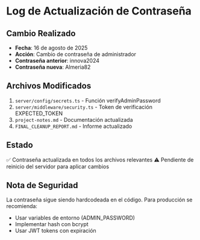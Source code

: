 # Log de Actualización de Contraseña

## Cambio Realizado
- **Fecha**: 16 de agosto de 2025
- **Acción**: Cambio de contraseña de administrador
- **Contraseña anterior**: innova2024
- **Contraseña nueva**: Almeria82

## Archivos Modificados
1. `server/config/secrets.ts` - Función verifyAdminPassword
2. `server/middleware/security.ts` - Token de verificación EXPECTED_TOKEN
3. `project-notes.md` - Documentación actualizada
4. `FINAL_CLEANUP_REPORT.md` - Informe actualizado

## Estado
✅ Contraseña actualizada en todos los archivos relevantes
⚠️ Pendiente de reinicio del servidor para aplicar cambios

## Nota de Seguridad
La contraseña sigue siendo hardcodeada en el código. Para producción se recomienda:
- Usar variables de entorno (ADMIN_PASSWORD)
- Implementar hash con bcrypt
- Usar JWT tokens con expiración